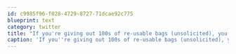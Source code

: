 ```yaml
---
id: c9985f96-f028-4729-8727-71dcae92c775
blueprint: text
category: twitter
title: "If you're giving out 100s of re-usable bags (unsolicited), you're missing the entire point.  #epicfail"
caption: 'If you''re giving out 100s of re-usable bags (unsolicited), you''re missing the entire point.  <span class="hashtag hashtag_local">#<a href="http://tweettemp.darylchymko.ca/?tag=epicfail">epicfail</a>'
---
```

